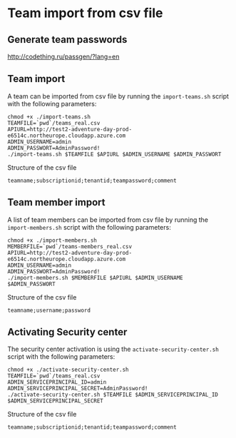 # Team import from csv file

## Generate team passwords
http://codething.ru/passgen/?lang=en

## Team import
A team can be imported from csv file by running the `import-teams.sh` script with the following parameters:

```
chmod +x ./import-teams.sh
TEAMFILE=`pwd`/teams_real.csv
APIURL=http://test2-adventure-day-prod-e6514c.northeurope.cloudapp.azure.com
ADMIN_USERNAME=admin
ADMIN_PASSWORT=AdminPassword!
./import-teams.sh $TEAMFILE $APIURL $ADMIN_USERNAME $ADMIN_PASSWORT
```

Structure of the csv file

```
teamname;subscriptionid;tenantid;teampassword;comment
```

## Team member import

A list of team members can be imported from csv file by running the `import-members.sh` script with the following parameters:

```
chmod +x ./import-members.sh
MEMBERFILE=`pwd`/teams-members_real.csv
APIURL=http://test2-adventure-day-prod-e6514c.northeurope.cloudapp.azure.com
ADMIN_USERNAME=admin
ADMIN_PASSWORT=AdminPassword!
./import-members.sh $MEMBERFILE $APIURL $ADMIN_USERNAME $ADMIN_PASSWORT
```

Structure of the csv file

```
teamname;username;password
```

## Activating Security center 

The security center activation is using the `activate-security-center.sh` script with the following parameters:

```
chmod +x ./activate-security-center.sh
TEAMFILE=`pwd`/teams_real.csv
ADMIN_SERVICEPRINCIPAL_ID=admin
ADMIN_SERVICEPRINCIPAL_SECRET=AdminPassword!
./activate-security-center.sh $TEAMFILE $ADMIN_SERVICEPRINCIPAL_ID $ADMIN_SERVICEPRINCIPAL_SECRET
```

Structure of the csv file

```
teamname;subscriptionid;tenantid;teampassword;comment
```